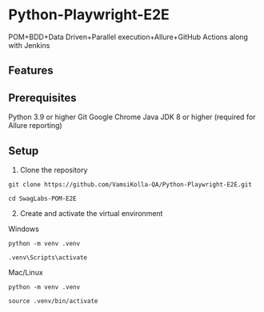# Python-Playwright-E2E
POM+BDD+Data Driven+Parallel execution+Allure+GitHub Actions along with Jenkins  

## Features

## Prerequisites
Python 3.9 or higher
Git
Google Chrome
Java JDK 8 or higher (required for Allure reporting)

## Setup
1. Clone the repository
```
git clone https://github.com/VamsiKolla-QA/Python-Playwright-E2E.git

cd SwagLabs-POM-E2E
```

2. Create and activate the virtual environment

Windows
````
python -m venv .venv

.venv\Scripts\activate
````

Mac/Linux
````
python -m venv .venv

source .venv/bin/activate
````